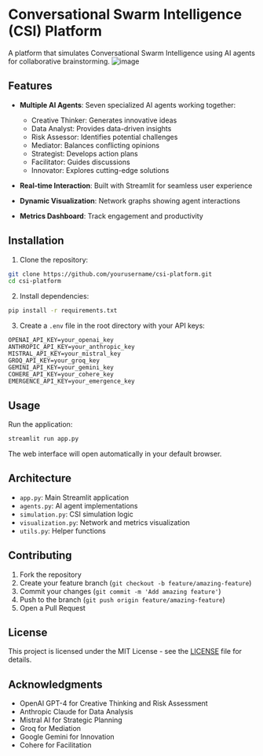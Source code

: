 # Conversational Swarm Intelligence (CSI) Platform

A platform that simulates Conversational Swarm Intelligence using AI agents for collaborative brainstorming.
![image](https://github.com/user-attachments/assets/55f97904-2924-42f6-8daa-b0871122d117)


## Features

- **Multiple AI Agents**: Seven specialized AI agents working together:
  - Creative Thinker: Generates innovative ideas
  - Data Analyst: Provides data-driven insights
  - Risk Assessor: Identifies potential challenges
  - Mediator: Balances conflicting opinions
  - Strategist: Develops action plans
  - Facilitator: Guides discussions
  - Innovator: Explores cutting-edge solutions

- **Real-time Interaction**: Built with Streamlit for seamless user experience
- **Dynamic Visualization**: Network graphs showing agent interactions
- **Metrics Dashboard**: Track engagement and productivity

## Installation

1. Clone the repository:
```bash
git clone https://github.com/yourusername/csi-platform.git
cd csi-platform
```

2. Install dependencies:
```bash
pip install -r requirements.txt
```

3. Create a `.env` file in the root directory with your API keys:
```
OPENAI_API_KEY=your_openai_key
ANTHROPIC_API_KEY=your_anthropic_key
MISTRAL_API_KEY=your_mistral_key
GROQ_API_KEY=your_groq_key
GEMINI_API_KEY=your_gemini_key
COHERE_API_KEY=your_cohere_key
EMERGENCE_API_KEY=your_emergence_key
```

## Usage

Run the application:
```bash
streamlit run app.py
```

The web interface will open automatically in your default browser.

## Architecture

- `app.py`: Main Streamlit application
- `agents.py`: AI agent implementations
- `simulation.py`: CSI simulation logic
- `visualization.py`: Network and metrics visualization
- `utils.py`: Helper functions

## Contributing

1. Fork the repository
2. Create your feature branch (`git checkout -b feature/amazing-feature`)
3. Commit your changes (`git commit -m 'Add amazing feature'`)
4. Push to the branch (`git push origin feature/amazing-feature`)
5. Open a Pull Request

## License

This project is licensed under the MIT License - see the [LICENSE](LICENSE) file for details.

## Acknowledgments

- OpenAI GPT-4 for Creative Thinking and Risk Assessment
- Anthropic Claude for Data Analysis
- Mistral AI for Strategic Planning
- Groq for Mediation
- Google Gemini for Innovation
- Cohere for Facilitation
